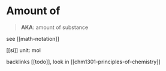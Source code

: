 # Amount of

> **AKA**: amount of substance

see [[math-notation]]

[[si]] unit: $\text{mol}$

backlinks [[todo]], look in [[chm1301-principles-of-chemistry]]
